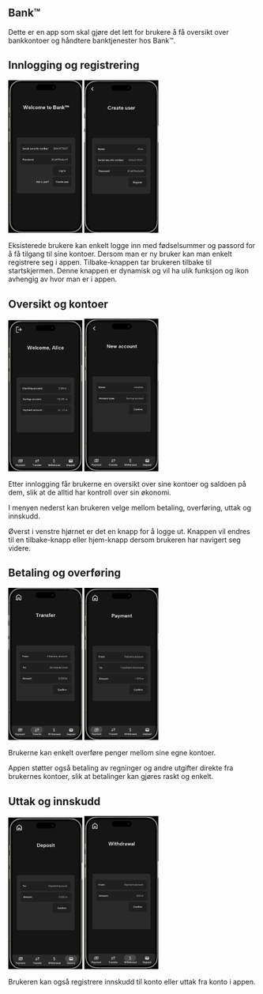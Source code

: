 ## Bank™

Dette er en app som skal gjøre det lett for brukere å få oversikt over bankkontoer og håndtere banktjenester hos Bank™. 

## Innlogging og registrering
<img src="../resources/login.png" width="150"/>
<img src="../resources/createUser.png" width="150"/>

Eksisterede brukere kan enkelt logge inn med fødselsummer og passord for å få tilgang til sine kontoer. Dersom man er ny bruker kan man enkelt registrere seg i appen. Tilbake-knappen tar brukeren tilbake til startskjermen. Denne knappen er dynamisk og vil ha ulik funksjon og ikon avhengig av hvor man er i appen. 

## Oversikt og kontoer
<img src="../resources/overview.png" width="150"/>
<img src="../resources/newAccount.png" width="150"/>

Etter innlogging får brukerne en oversikt over sine kontoer og saldoen på dem, slik at de alltid har kontroll over sin økonomi. 

I menyen nederst kan brukeren velge mellom betaling, overføring, uttak og innskudd. 

Øverst i venstre hjørnet er det en knapp for å logge ut. Knappen vil endres til en tilbake-knapp eller hjem-knapp dersom brukeren har navigert seg videre. 


## Betaling og overføring
<img src="../resources/transfer.png" width="150"/>
<img src="../resources/payment.png" width="150"/>

Brukerne kan enkelt overføre penger mellom sine egne kontoer. 

Appen støtter også betaling av regninger og andre utgifter direkte fra brukernes kontoer, slik at betalinger kan gjøres raskt og enkelt.

## Uttak og innskudd
<img src="../resources/deposit.png" width="150"/>
<img src="../resources/withdrawal.png" width="150"/>

Brukeren kan også registrere innskudd til konto eller uttak fra konto i appen. 

